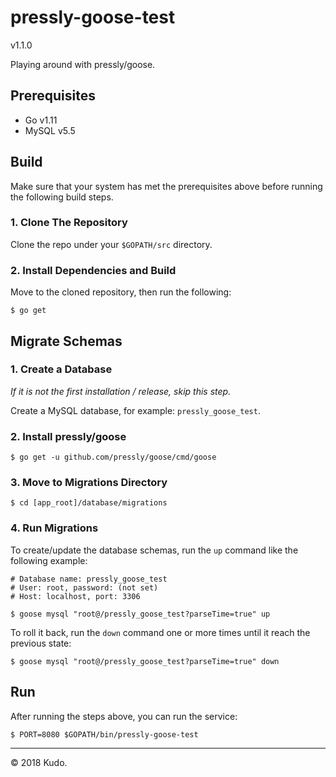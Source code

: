 # pressly-goose-test 
v1.1.0

Playing around with pressly/goose.

## Prerequisites
* Go v1.11
* MySQL v5.5

## Build

Make sure that your system has met the prerequisites above before running the following build steps.

### 1. Clone The Repository

Clone the repo under your `$GOPATH/src` directory.

### 2. Install Dependencies and Build

Move to the cloned repository, then run the following:

	$ go get
	
## Migrate Schemas
	
### 1. Create a Database
*If it is not the first installation / release, skip this step.*

Create a MySQL database, for example: `pressly_goose_test`.

### 2. Install pressly/goose

	$ go get -u github.com/pressly/goose/cmd/goose
	
### 3. Move to Migrations Directory

	$ cd [app_root]/database/migrations
	
### 4. Run Migrations

To create/update the database schemas, run the `up` command like the following example:

	# Database name: pressly_goose_test
	# User: root, password: (not set)
	# Host: localhost, port: 3306
	
	$ goose mysql "root@/pressly_goose_test?parseTime=true" up
	
To roll it back, run the `down` command one or more times until it reach the previous state:

	$ goose mysql "root@/pressly_goose_test?parseTime=true" down

	
## Run

After running the steps above, you can run the service:

	$ PORT=8080 $GOPATH/bin/pressly-goose-test

***
&copy; 2018 Kudo.